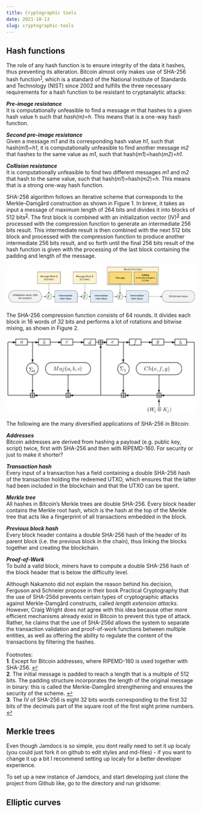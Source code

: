 ```yaml
---
title: Cryptographic tools
date: 2021-10-13
slug: cryptographic-tools
---
```


## Hash functions

The role of any hash function is to ensure integrity of the data it hashes, thus preventing its alteration. Bitcoin almost only makes use of SHA-256 hash function<sup id="a1">[1](#footnote1)</sup>, which is a standard of the National Institute of Standards and Technology (NIST) since 2002 and fulfills the three necessary requirements for a hash function to be resistant to cryptanalytic attacks:

***Pre-image resistance*** <br>
It is computationally unfeasible to find a message *m* that hashes to a given hash value h such that *hash(m)=h*. This means that is a one-way hash function. 

***Second pre-image resistance*** <br>
Given a message *m1* and its corresponding hash value *h1*, such that hash(*m1*)=*h1*, it is computationally unfeasible to find another message *m2* that hashes to the same value as *m1*, such that hash(*m1*)=hash(*m2*)=*h1*.

***Collision resistance*** <br>
It is computationally unfeasible to find two different messages *m1* and *m2* that hash to the same value, such that hash(*m1*)=hash(*m2*)=*h*. This means that is a strong one-way hash function.

SHA-256 algorithm follows an iterative scheme that corresponds to the Merkle–Damgård construction as shown in Figure 1. In breve, it takes as input a message of maximum length of 264 bits and divides it into blocks of 512 bits<sup id="a2">[2](#footnote2)</sup>. The first block is combined with an initialization vector (IV)<sup id="a3">[3](#footnote3)</sup> and processed with the compression function to generate an intermediate 256 bits result. This intermediate result is then combined with the next 512 bits block and processed with the compression function to produce another intermediate 256 bits result, and so forth until the final 256 bits result of the hash function is given with the processing of the last block containing the padding and length of the message. 

![](https://raw.githubusercontent.com/DavidLaj/jamdocs/master/docs/images/SHA256_iterative_diagram.png "Figure 1")

The SHA-256 compression function consists of 64 rounds. It divides each block in 16 words of 32 bits and performs a lot of rotations and bitwise mixing, as shown in Figure 2.

![](https://raw.githubusercontent.com/DavidLaj/jamdocs/master/docs/images/SHA256_compression_fn.png "Figure 2")

The following are the many diversified applications of SHA-256 in Bitcoin:
 
***Addresses*** <br>
Bitcoin addresses are derived from hashing a payload (e.g. public key, script) twice, first with SHA-256 and then with RIPEMD-160. For security or just to make it shorter?

***Transaction hash*** <br>
Every input of a transaction has a field containing a double SHA-256 hash of the transaction holding the redeemed UTXO, which ensures that the latter had been included in the blockchain and that the UTXO can be spent.

***Merkle tree*** <br>
All hashes in Bitcoin’s Merkle trees are double SHA-256. Every block header contains the Merkle root hash, which is the hash at the top of the Merkle tree that acts like a fingerprint of all transactions embedded in the block.

***Previous block hash*** <br>
Every block header contains a double SHA-256 hash of the header of its parent block (i.e. the previous block in the chain), thus linking the blocks together and creating the blockchain.

***Proof-of-Work*** <br> 
To build a valid block, miners have to compute a double SHA-256 hash of the block header that is below the difficulty level.

Although Nakamoto did not explain the reason behind his decision, Ferguson and Schneier propose in their book Practical Cryptography that the use of SHA-256d prevents certain types of cryptographic attacks against Merkle-Damgård constructs, called *length extension attacks*. However, Craig Wright does not agree with this idea because other more efficient mechanisms already exist in Bitcoin to prevent this type of attack. Rather, he claims that the use of SHA-256d allows the system to separate the transaction validation and proof-of-work functions between multiple entities, as well as offering the ability to regulate the content of the transactions by filtering the hashes.
<br>
<br>
Footnotes: <br>
<b id="footnote1">1</b>. Except for Bitcoin addresses, where RIPEMD-160 is used together with SHA-256. [↩](#a1) <br>
<b id="footnote2">2</b>. The initial message is padded to reach a length that is a multiple of 512 bits. The padding structure incorporates the length of the original message in binary: this is called the Merkle-Damgård strengthening and ensures the security of the scheme. [↩](#a2) <br>
<b id="footnote3">3</b>. The IV of SHA-256 is eight 32 bits words corresponding to the first 32 bits of the decimals part of the square root of the first eight prime numbers. [↩](#a3)

## Merkle trees 

Even though Jamdocs is so simple, you dont really need to set it up localy (you could just fork it on github to edit styles and md-files) - if you want to change it up a bit I recommend setting up localy for a better developer experience.

To set up a new instance of Jamdocs, and start developing just clone the project from Github like, go to the directory and run gridsome:



## Elliptic curves
